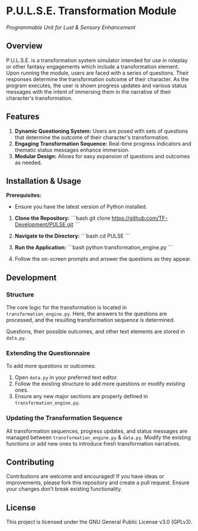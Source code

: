 # P.U.L.S.E. Transformation Module
_Programmable Unit for Lust & Sensory Enhancement_

## Overview

P.U.L.S.E. is a transformation system simulator intended for use in roleplay or other fantasy engagements which include a transformation element. Upon running the module, users are faced with a series of questions. Their responses determine the transformation outcome of their character. As the program executes, the user is shown progress updates and various status messages with the intent of immersing them in the narrative of their character's transformation.

## Features

1. **Dynamic Questioning System:** Users are posed with sets of questions that determine the outcome of their character's transformation.
2. **Engaging Transformation Sequence:** Real-time progress indicators and thematic status messages enhance immersion.
3. **Modular Design:** Allows for easy expansion of questions and outcomes as needed.

## Installation & Usage

**Prerequisites:** 
- Ensure you have the latest version of Python installed.

1. **Clone the Repository:**
    \```bash
    git clone https://github.com/TF-Development/PULSE.git
    \```

2. **Navigate to the Directory:**
    \```bash
    cd PULSE
    \```

3. **Run the Application:**
    \```bash
    python transformation_engine.py
    \```

4. Follow the on-screen prompts and answer the questions as they appear.

## Development

### Structure

The core logic for the transformation is located in `transformation_engine.py`. Here, the answers to the questions are processed, and the resulting transformation sequence is determined.

Questions, their possible outcomes, and other text elements are stored in `data.py`.
### Extending the Questionnaire

To add more questions or outcomes:

1. Open `data.py` in your preferred text editor.
2. Follow the existing structure to add more questions or modify existing ones.
3. Ensure any new major sections are properly defined in `transformation_engine.py`.

### Updating the Transformation Sequence

All transformation sequences, progress updates, and status messages are managed between `transformation_engine.py` & `data.py`. Modify the existing functions or add new ones to introduce fresh transformation narratives.

## Contributing

Contributions are welcome and encouraged! If you have ideas or improvements, please fork this repository and create a pull request. Ensure your changes don't break existing functionality.

## License

This project is licensed under the GNU General Public License v3.0 (GPLv3).